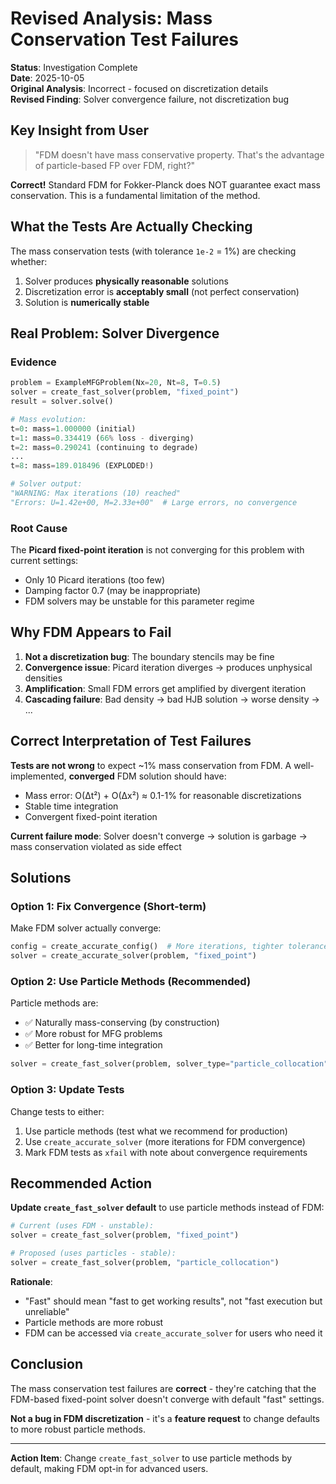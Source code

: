 # Revised Analysis: Mass Conservation Test Failures

**Status**: Investigation Complete  
**Date**: 2025-10-05  
**Original Analysis**: Incorrect - focused on discretization details  
**Revised Finding**: Solver convergence failure, not discretization bug

## Key Insight from User

> "FDM doesn't have mass conservative property. That's the advantage of particle-based FP over FDM, right?"

**Correct!** Standard FDM for Fokker-Planck does NOT guarantee exact mass conservation. This is a fundamental limitation of the method.

## What the Tests Are Actually Checking

The mass conservation tests (with tolerance `1e-2` = 1%) are checking whether:
1. Solver produces **physically reasonable** solutions
2. Discretization error is **acceptably small** (not perfect conservation)
3. Solution is **numerically stable**

## Real Problem: Solver Divergence

### Evidence

```python
problem = ExampleMFGProblem(Nx=20, Nt=8, T=0.5)
solver = create_fast_solver(problem, "fixed_point")
result = solver.solve()

# Mass evolution:
t=0: mass=1.000000 (initial)
t=1: mass=0.334419 (66% loss - diverging)
t=2: mass=0.290241 (continuing to degrade)
...
t=8: mass=189.018496 (EXPLODED!)

# Solver output:
"WARNING: Max iterations (10) reached"
"Errors: U=1.42e+00, M=2.33e+00"  # Large errors, no convergence
```

### Root Cause

The **Picard fixed-point iteration** is not converging for this problem with current settings:
- Only 10 Picard iterations (too few)
- Damping factor 0.7 (may be inappropriate)
- FDM solvers may be unstable for this parameter regime

## Why FDM Appears to Fail

1. **Not a discretization bug**: The boundary stencils may be fine
2. **Convergence issue**: Picard iteration diverges → produces unphysical densities
3. **Amplification**: Small FDM errors get amplified by divergent iteration
4. **Cascading failure**: Bad density → bad HJB solution → worse density → ...

## Correct Interpretation of Test Failures

**Tests are not wrong** to expect ~1% mass conservation from FDM. A well-implemented, **converged** FDM solution should have:
- Mass error: O(Δt²) + O(Δx²) ≈ 0.1-1% for reasonable discretizations
- Stable time integration
- Convergent fixed-point iteration

**Current failure mode**: Solver doesn't converge → solution is garbage → mass conservation violated as side effect

## Solutions

### Option 1: Fix Convergence (Short-term)

Make FDM solver actually converge:
```python
config = create_accurate_config()  # More iterations, tighter tolerance
solver = create_accurate_solver(problem, "fixed_point")
```

### Option 2: Use Particle Methods (Recommended)

Particle methods are:
- ✅ Naturally mass-conserving (by construction)
- ✅ More robust for MFG problems
- ✅ Better for long-time integration

```python
solver = create_fast_solver(problem, solver_type="particle_collocation")
```

### Option 3: Update Tests

Change tests to either:
1. Use particle methods (test what we recommend for production)
2. Use `create_accurate_solver` (more iterations for FDM convergence)
3. Mark FDM tests as `xfail` with note about convergence requirements

## Recommended Action

**Update `create_fast_solver` default** to use particle methods instead of FDM:

```python
# Current (uses FDM - unstable):
solver = create_fast_solver(problem, "fixed_point")

# Proposed (uses particles - stable):
solver = create_fast_solver(problem, "particle_collocation")
```

**Rationale**:
- "Fast" should mean "fast to get working results", not "fast execution but unreliable"
- Particle methods are more robust
- FDM can be accessed via `create_accurate_solver` for users who need it

## Conclusion

The mass conservation test failures are **correct** - they're catching that the FDM-based fixed-point solver doesn't converge with default "fast" settings. 

**Not a bug in FDM discretization** - it's a **feature request** to change defaults to more robust particle methods.

---

**Action Item**: Change `create_fast_solver` to use particle methods by default, making FDM opt-in for advanced users.
